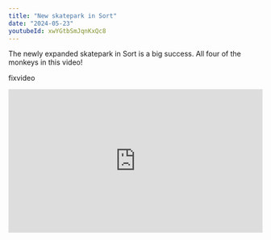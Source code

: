 ```yaml
---
title: "New skatepark in Sort"
date: "2024-05-23"
youtubeId: xwYGtbSmJqnKxQc8
---
```


The newly expanded skatepark in Sort is a big success. All four of the monkeys in this video!

fixvideo

<!---

https://mananamanana.com/ohpiglet/wp-content/uploads/2024/05/20240523_180828.mp4

<iframe width="560" height="315" src="https://www.youtube.com/embed/U9D2BJ5tv8o?si=od1XIX_WnfF4BN9Y" title="YouTube video player" frameborder="0" allow="accelerometer; autoplay; clipboard-write; encrypted-media; gyroscope; picture-in-picture; web-share" referrerpolicy="strict-origin-when-cross-origin" allowfullscreen></iframe>

2

{% include youtubePlayer.html id=page.xwYGtbSmJqnKxQc8 %}

3

<iframe width="700" height="375" src="https://mananamanana.com/ohpiglet/wp-content/uploads/2024/05/20240523_180828.mp4" title="YouTube video player" frameborder="0" allow="accelerometer; autoplay; clipboard-write; encrypted-media; gyroscope; picture-in-picture; web-share" referrerpolicy="strict-origin-when-cross-origin" allowfullscreen></iframe>

4
-->

<div style="padding-bottom:56.25%; position:relative; display:block; width: 100%">
  <iframe width="100%" height="100%"
    src="https://mananamanana.com/ohpiglet/wp-content/uploads/2024/05/20240523_180828.mp4" frameborder="0" allowfullscreen="" style="position:absolute; top:0; left: 0">
  </iframe>
</div>